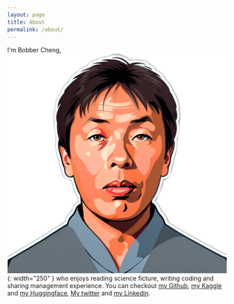 ```yaml
---
layout: page
title: About
permalink: /about/
---
```


I'm Bobber Cheng, ![Bobber Cheng](https://raw.githubusercontent.com/bobbercheng/blog/main/docs/pictures/bobber.png){: width="250" } who enjoys reading science ficture, writing coding and sharing management experience. You can checkout [my Github], [my Kaggle] and [my Huggingface], [My twitter] and [my Linkedin].

[my Github]: https://github.com/bobbercheng
[my Linkedin]: https://www.linkedin.com/in/bobbercheng/
[my Kaggle]:   https://www.kaggle.com/bobber
[my Huggingface]: https://huggingface.co/bobber
[My twitter]: https://twitter.com/bobbercheng
